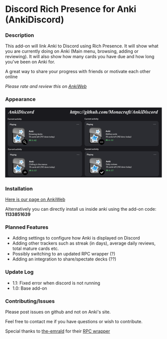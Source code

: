 # Discord Rich Presence for Anki (AnkiDiscord)

### Description
This add-on will link Anki to Discord using Rich Presence.
It will show what you are currently doing on Anki (Main menu, browsing, adding or reviewing).
It will also show how many cards you have due and how long you've been on Anki for.


A great way to share your progress with friends or motivate each other online

*Please rate and review this on [AnkiWeb](https://ankiweb.net/shared/info/1133851639)*


### Appearance
![What it looks like in discord](https://raw.githubusercontent.com/Monacraft/AnkiDiscord/master/preview.png)

### Installation 
[Here is our page on AnkiWeb](https://ankiweb.net/shared/info/1133851639)

Alternatively you can directly install us inside anki using the add-on code: **1133851639**

### Planned Features
 - Adding settings to configure how Anki is displayed on Discord
 - Adding other trackers such as streak (in days), average daily reviews, total mature cards etc.
 - Possibly switching to an updated RPC wrapper (?)
 - Adding an integration to share/spectate decks (??)

### Update Log
 - 1.1: Fixed error when discord is not running
 - 1.0: Base add-on

### Contributing/Issues
Please post issues on github and not on Anki's site.

Feel free to contact me if you have questions or wish to contribute.


Special thanks to [the-emrald](https://github.com/the-emerald) for their [RPC wrapper](https://github.com/the-emerald/python-discord-rpc)

